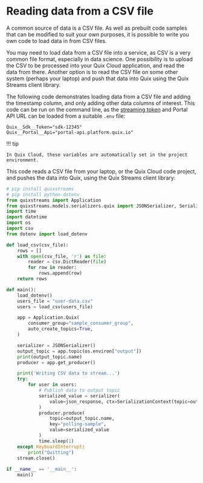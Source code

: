 # Reading data from a CSV file

A common source of data is a CSV file. As well as prebuilt code samples that can be modified to suit your own purposes, it is possible to write you own code to load data in from CSV files. 

You may need to load data from a CSV file into a service, as CSV is a very common file format, especially in data science. One possibility is to upload the CSV to be processed into your Quix Cloud application, and read the data from there. Another option is to read the CSV file on some other system (perhaps your laptop) and push that data into Quix using the Quix Streams client library.

The following code demonstrates loading data from a CSV file and adding the timestamp column, and only adding other data columns of interest. This code can be run on the command line, as the [streaming token](../../develop/authentication/streaming-token.md) and Portal API URL can be loaded from a suitable `.env` file:

```
Quix__Sdk__Token="sdk-12345"
Quix__Portal__Api="portal-api.platform.quix.io"
```

!!! tip

    In Quix Cloud, these variables are automatically set in the project environment.

This code reads a CSV file from your laptop, or the Quix Cloud code project, and pushes the data into Quix, using the Quix Streams client library:

``` python 
# pip install quixstreams
# pip install python-dotenv
from quixstreams import Application
from quixstreams.models.serializers.quix import JSONSerializer, SerializationContext
import time
import datetime
import os
import csv
from dotenv import load_dotenv

def load_csv(csv_file):
    rows = []
    with open(csv_file, 'r') as file:
        reader = csv.DictReader(file)
        for row in reader:
            rows.append(row)
    return rows

def main():
    load_dotenv()
    users_file = "user-data.csv"
    users = load_csv(users_file)

    app = Application.Quix(
        consumer_group="sample_consumer_group",
        auto_create_topics=True,
    )

    serializer = JSONSerializer()
    output_topic = app.topic(os.environ["output"])
    print(output_topic.name)
    producer = app.get_producer()

    print('Writing CSV data to stream...')
    try:
        for user in users:
            # Publish data to output topic
            serialized_value = serializer(
                value=json_response, ctx=SerializationContext(topic=output_topic.name)
            )
            producer.produce(
                topic=output_topic.name,
                key="polling-sample",
                value=serialized_value
            )
            time.sleep(1)
    except KeyboardInterrupt:        
        print("Quitting")
    stream.close()
    
if __name__ == '__main__':
    main()
```
